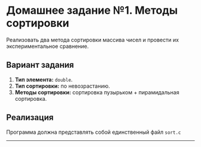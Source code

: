 # Домашнее задание №1. Методы сортировки
Реализовать два метода сортировки  массива  чисел  и  провести  их  экспериментальное  сравнение.

## Вариант задания
1. **Тип элемента:** `double`.
2. **Тип сортировки:** по невозрастанию.
3. **Методы сортировки:** сортировка пузырьком + пирамидальная сортировка. 

## Реализация
Программа должна представлять собой единственный файл `sort.c`

---

